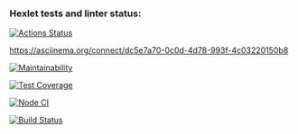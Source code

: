 ### Hexlet tests and linter status:
[![Actions Status](https://github.com/VGovorin/frontend-project-lvl2/workflows/hexlet-check/badge.svg)](https://github.com/VGovorin/frontend-project-lvl2/actions)

https://asciinema.org/connect/dc5e7a70-0c0d-4d78-993f-4c03220150b8

[![Maintainability](https://api.codeclimate.com/v1/badges/0a72233843ea262f0530/maintainability)](https://codeclimate.com/github/VGovorin/frontend-project-lvl2/maintainability)

[![Test Coverage](https://api.codeclimate.com/v1/badges/0a72233843ea262f0530/test_coverage)](https://codeclimate.com/github/VGovorin/frontend-project-lvl2/test_coverage)

[![Node CI](https://github.com/VGovorin/frontend-project-lvl2/actions/workflows/node.js.yml/badge.svg)](https://github.com/VGovorin/frontend-project-lvl2/actions)

[![Build Status](https://travis-ci.com/VGovorin/frontend-project-lvl2.svg?branch=main)](https://travis-ci.com/VGovorin/frontend-project-lvl2)
